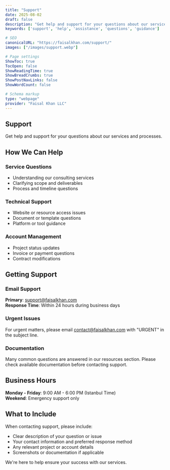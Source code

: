 ```yaml
---
title: "Support"
date: 2025-08-02
draft: false
description: "Get help and support for your questions about our services and processes"
keywords: ['support', 'help', 'assistance', 'questions', 'guidance']

# SEO
canonicalURL: "https://faisalkhan.com/support/"
images: ["/images/support.webp"]

# Page settings
ShowToc: true
TocOpen: false
ShowReadingTime: true
ShowBreadCrumbs: true
ShowPostNavLinks: false
ShowWordCount: false

# Schema markup
type: "webpage"
provider: "Faisal Khan LLC"
---
```


## Support

Get help and support for your questions about our services and processes.

## How We Can Help

### Service Questions
- Understanding our consulting services
- Clarifying scope and deliverables
- Process and timeline questions

### Technical Support
- Website or resource access issues
- Document or template questions
- Platform or tool guidance

### Account Management
- Project status updates
- Invoice or payment questions
- Contract modifications

## Getting Support

### Email Support
**Primary**: [support@faisalkhan.com](mailto:support@faisalkhan.com)  
**Response Time**: Within 24 hours during business days

### Urgent Issues
For urgent matters, please email [contact@faisalkhan.com](mailto:contact@faisalkhan.com) with "URGENT" in the subject line.

### Documentation
Many common questions are answered in our resources section. Please check available documentation before contacting support.

## Business Hours

**Monday - Friday**: 9:00 AM - 6:00 PM (Istanbul Time)  
**Weekend**: Emergency support only

## What to Include

When contacting support, please include:
- Clear description of your question or issue
- Your contact information and preferred response method
- Any relevant project or account details
- Screenshots or documentation if applicable

We're here to help ensure your success with our services.
